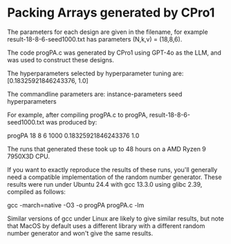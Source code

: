 # Packing Arrays generated by CPro1
The parameters for each design are given in the filename, for example result-18-8-6-seed1000.txt has parameters (N,k,v) = (18,8,6).

The code progPA.c was generated by CPro1 using GPT-4o as the LLM, and was used to construct these designs.

The hyperparameters selected by hyperparameter tuning are: [0.18325921846243376, 1.0]

The commandline parameters are: instance-parameters seed hyperparameters

For example, after compiling progPA.c to progPA, result-18-8-6-seed1000.txt was produced by:

progPA 18 8 6 1000 0.18325921846243376 1.0

The runs that generated these took up to 48 hours on a AMD Ryzen 9 7950X3D CPU.

If you want to exactly reproduce the results of these runs, you'll generally need a compatible implementation of the random number generator.  These results were run under Ubuntu 24.4 with gcc 13.3.0 using glibc 2.39, compiled as follows:

gcc -march=native -O3 -o progPA progPA.c -lm

Similar versions of gcc under Linux are likely to give similar results, but note that MacOS by default uses a different library with a different random number generator and won't give the same results.

